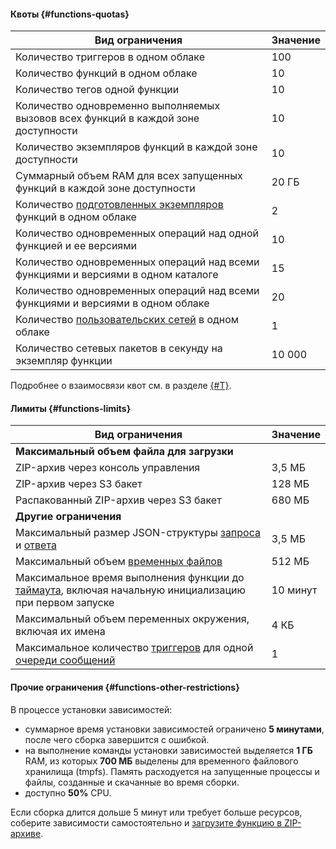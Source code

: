 #### Квоты {#functions-quotas}

Вид ограничения | Значение
--- | ---
Количество триггеров в одном облаке | 100
Количество функций в одном облаке | 10
Количество тегов одной функции | 10
Количество одновременно выполняемых вызовов всех функций в каждой зоне доступности | 10
Количество экземпляров функций в каждой зоне доступности | 10
Суммарный объем RAM для всех запущенных функций в каждой зоне доступности | 20 ГБ
Количество [подготовленных экземпляров](../functions/concepts/function.md#provisioned-instances) функций в одном облаке | 2
Количество одновременных операций над одной функцией и ее версиями | 10
Количество одновременных операций над всеми функциями и версиями в одном каталоге | 15
Количество одновременных операций над всеми функциями и версиями в одном облаке | 20
Количество [пользовательских сетей](../functions/concepts/networking.md##user-network) в одном облаке | 1
Количество сетевых пакетов в секунду на экземпляр функции | 10 000

Подробнее о взаимосвязи квот см. в разделе [{#T}](../functions/concepts/limits.md#related-quotas).

#### Лимиты {#functions-limits}

Вид ограничения | Значение
--- | ---
**Максимальный объем файла для загрузки** |
ZIP-архив через консоль управления | 3,5 МБ
ZIP-архив через S3 бакет | 128 МБ
Распакованный ZIP-архив через S3 бакет | 680 МБ
**Другие ограничения** |
Максимальный размер JSON-структуры [запроса](../functions/concepts/function-invoke.md#request) и [ответа](../functions/concepts/function-invoke.md#response) | 3,5 МБ
Максимальный объем [временных файлов](../functions/concepts/runtime/environment-variables.md#files) | 512 МБ
Максимальное время выполнения функции до [таймаута](../functions/operations/function/version-manage.md), включая начальную инициализацию при первом запуске | 10 минут
Максимальный объем переменных окружения, включая их имена | 4 КБ
Максимальное количество [триггеров](../functions/concepts/trigger/index.md) для одной [очереди сообщений](../message-queue/concepts/queue.md) | 1

#### Прочие ограничения {#functions-other-restrictions}

В процессе установки зависимостей:
  * суммарное время установки зависимостей ограничено **5 минутами**, после чего сборка завершится с ошибкой.
  * на выполнение команды установки зависимостей выделяется **1 ГБ** RAM, из которых **700 МБ** выделены для временного файлового хранилища (tmpfs). Память расходуется на запущенные процессы и файлы, созданные и скачанные во время сборки.
  * доступно **50%** CPU.

  Если сборка длится дольше 5 минут или требует больше ресурсов, соберите зависимости самостоятельно и [загрузите функцию в ZIP-архиве](../functions/operations/function/version-manage.md).